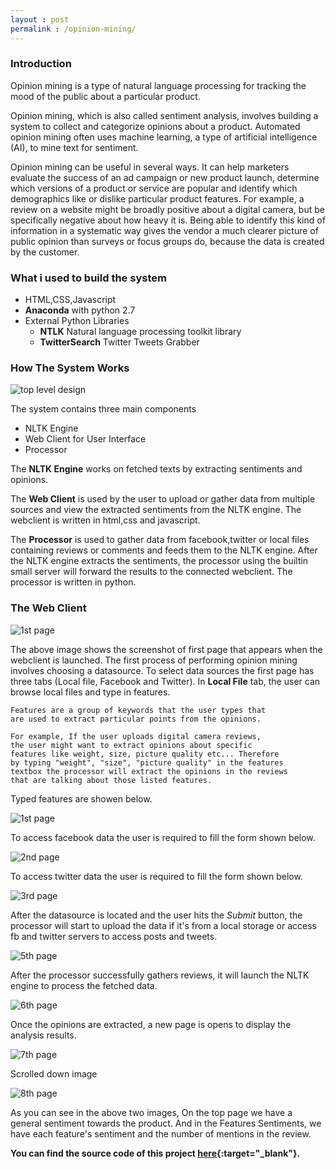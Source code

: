 ```yaml
---
layout : post
permalink : /opinion-mining/
---
```


### Introduction

Opinion mining is a type of natural language processing for tracking the mood of the public about a particular product. 

Opinion mining, which is also called sentiment analysis, involves building a system to collect and categorize opinions about a product. Automated opinion mining often uses machine learning, a type of artificial intelligence (AI), to mine text for sentiment. 

Opinion mining can be useful in several ways.  It can help marketers evaluate the success of an ad campaign or new product launch, determine which versions of a product or service are popular and identify which demographics like or dislike particular product features. For example, a review on a website might be broadly positive about a digital camera, but be specifically negative about how heavy it is. Being able to identify this kind of information in a systematic way gives the vendor a much clearer picture of public opinion than surveys or focus groups do, because the data is created by the customer.  

### What i used to build the system

* HTML,CSS,Javascript
* **Anaconda** with python 2.7
* External Python Libraries
    * **NTLK** Natural language processing toolkit library
    * **TwitterSearch** Twitter Tweets Grabber

### How The System Works

![top level design](/{{site.baseurl}}/assets/images/tp_lvl.png)

The system contains three main components

* NLTK Engine
* Web Client for User Interface
* Processor

The **NLTK Engine** works on fetched texts by extracting sentiments and opinions. 

The **Web Client** is used by the user to upload or gather data from multiple sources and view the extracted sentiments from the NLTK engine. The webclient is written in html,css and javascript.

The **Processor** is used to gather data from facebook,twitter or local files containing reviews or comments and feeds them to the NLTK engine. After the NLTK engine extracts the sentiments, the processor using the builtin small server will forward the results to the connected webclient. The processor is written in python.

### The Web Client

![1st page](/{{site.baseurl}}/assets/images/web_1.png)

The above image shows the screenshot of first page that appears when the webclient is launched. The first process of performing opinion mining involves choosing a datasource. To select data sources the first page has three tabs (Local file, Facebook and Twitter). In **Local File** tab, the user can browse local files and type in features.

```
Features are a group of keywords that the user types that 
are used to extract particular points from the opinions. 

For example, If the user uploads digital camera reviews, 
the user might want to extract opinions about specific 
features like weight, size, picture quality etc... Therefore
by typing "weight", "size", "picture quality" in the features
textbox the processor will extract the opinions in the reviews 
that are talking about those listed features.

```
Typed features are showen below.

![1st page](/{{site.baseurl}}/assets/images/web_4.png)

To access facebook data the user is required to fill the form shown below.

![2nd page](/{{site.baseurl}}/assets/images/web_2.png)

To access twitter data the user is required to fill the form shown below.

![3rd page](/{{site.baseurl}}/assets/images/web_3.png)

After the datasource is located and the user hits the *Submit* button, the processor will start to upload the data if it's from a local storage or access fb and twitter servers to access posts and tweets.

![5th page](/{{site.baseurl}}/assets/images/web_5.png)

After the processor successfully gathers reviews, it will launch the NLTK engine to process the fetched data.

![6th page](/{{site.baseurl}}/assets/images/web_6.png)

Once the opinions are extracted, a new page is opens to display the analysis results.

![7th page](/{{site.baseurl}}/assets/images/web_7.png)

Scrolled down image

![8th page](/{{site.baseurl}}/assets/images/web_8.png)

As you can see in the above two images, On the top page we have a general sentiment towards the product. And in the Features Sentiments, we have each feature's sentiment and the number of mentions in the review.

**You can find the source code of this project [here](https://github.com/robek26/opinion_mining){:target="_blank"}.**







